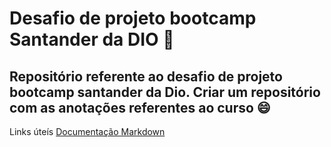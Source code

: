 # Desafio de projeto bootcamp Santander da DIO 🚀

## Repositório referente ao desafio de projeto bootcamp santander da Dio. Criar um repositório com as anotações referentes ao curso 😄

Links úteís
[Documentação Markdown](https://www.markdownguide.org/getting-started/)
